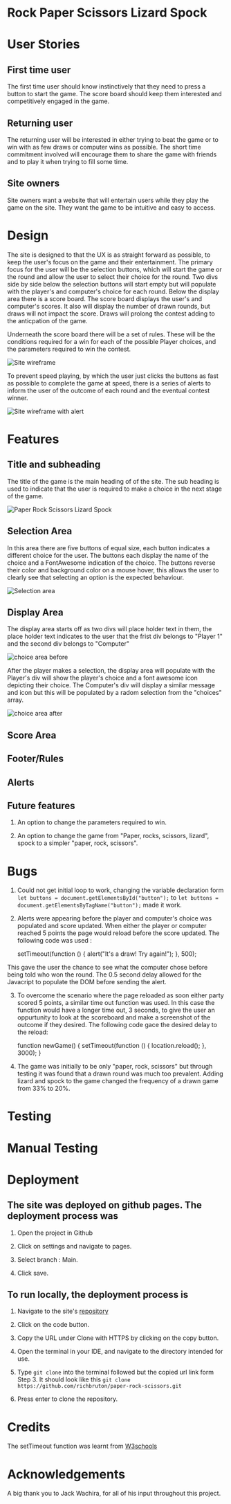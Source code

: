 # Rock Paper Scissors Lizard Spock


# User Stories

## First time user
The first time user should know instinctively that they need to press a button to start the game. The score board should keep them interested and competitively engaged in the game. 

## Returning user
The returning user will be interested in either trying to beat the game or to win with as few draws or computer wins as possible. The short time commitment involved will encourage them to share the game with friends and to play it when trying to fill some time.

## Site owners

Site owners want a website that will entertain users while they play the game on the site. They want the game to be intuitive and easy to access.

# Design

The site is designed to that the UX is as straight forward as possible, to keep the user's focus on the game and their entertainment. The primary focus for the user will be the selection buttons, which will start the game or the round and allow the user to select their choice for the round. Two divs side by side below the selection buttons will start empty but will populate with the player's and computer's choice for each round. Below the display area there is a score board. The score board displays the user's and computer's scores. It also will display the number of drawn rounds, but draws will not impact the score. Draws will prolong the contest adding to the anticpation of the game.

Underneath the score board there will be a set of rules. These will be the conditions required for a win for each of the possible Player choices, and the parameters required to win the contest.

![Site wireframe](/assets/docs/wireframe.png "wireframe")

To prevent speed playing, by which the user just clicks the buttons as fast as possible to complete the game at speed, there is a series of alerts to inform the user of the outcome of each round and the eventual contest winner.

![Site wireframe with alert](/assets/docs/wireframe-alert.png "wireframe with alert")

# Features

## Title and subheading

The title of the game is the main heading of of the site. The sub heading is used to indicate that the user is required to make a choice in the next stage of the game.

![Paper Rock Scissors Lizard Spock](/assets/docs/title.png "heading and subheading")


## Selection Area

In this area there are five buttons of equal size, each button indicates a different choice for the user. The buttons each display the name of the choice and a FontAwesome indication of the choice. The buttons reverse their color and background color on a mouse hover, this allows the user to clearly see that selecting an option is the expected behaviour. 

![Selection area](/assets/docs/selection.png "selection area")

## Display Area

The display area starts off as two divs will place holder text in them, the place holder text indicates to the user that the frist div belongs to "Player 1" and the second div belongs to "Computer"

![choice area before](/assets/docs/choice-area-before.png "Player and computer choice display area before a selection has been made")

After the player makes a selection, the display area will populate with the Player's div will show the player's choice and a font awesome icon depicting their choice. The Computer's div will display a similar message and icon but this will be populated by a radom selection from the "choices" array. 

![choice area after](/assets/docs/choice-area-after.png "Player and computer choice display area after a selection has been made")

## Score Area

## Footer/Rules

## Alerts

## Future features

1. An option to change the parameters required to win.

2. An option to change the game from "Paper, rocks, scissors, lizard", spock to a simpler "paper, rock, scissors".

# Bugs

1. Could not get initial loop to work, changing the variable declaration form `let buttons = document.getElementsById("button");` to `let buttons = document.getElementsByTagName("button");` made it work.

2. Alerts were appearing before the player and computer's choice was populated and score updated. When either the player or computer reached 5 points the page would reload before the score updated. The following code was used : 

    setTimeout(function () {
        alert("It's a draw! Try again!");
    }, 500); 

This gave the user the chance to see what the computer chose before being told who won the round. The 0.5 second delay allowed for the Javacript to populate the DOM before sending the alert. 

3. To overcome the scenario where the page reloaded as soon either party scored 5 points, a similar time out function was used. In this case the function would have a longer time out, 3 seconds, to give the user an oppurtunity to look at the scoreboard and make a screenshot of the outcome if they desired. The following code gace the desired delay to the reload:

    function newGame() {
        setTimeout(function () {
            location.reload();
        }, 3000);
    }

4. The game was initially to be only "paper, rock, scissors" but through testing it was found that a drawn round was much too prevalent. Adding lizard and spock to the game changed the frequency of a drawn game from 33% to 20%. 


# Testing


# Manual Testing




# Deployment

## The site was deployed on github pages. The deployment process was

1. Open the project in Github

2. Click on settings and navigate to pages.

3. Select branch : Main.

4. Click save.

## To run locally, the deployment process is

1. Navigate to the site's [repository](https://github.com/richbruton/paper-rock-scissors)

2. Click on the code button.

3. Copy the URL under Clone with HTTPS by clicking on the copy button.

4. Open the terminal in your IDE, and navigate to the directory intended for use.

5. Type `git clone` into the terminal followed but the copied url link form Step 3. It should look like this `git clone https://github.com/richbruton/paper-rock-scissors.git`

6. Press enter to clone the repository.

# Credits

The setTimeout function was learnt from [W3schools](https://www.w3schools.com/jsref/met_win_settimeout.asp)

# Acknowledgements

A big thank you to Jack Wachira, for all of his input throughout this project.